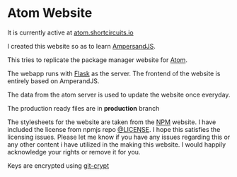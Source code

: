 Atom Website
============

It is currently active at [atom.shortcircuits.io](http://atom.shortcircuits.io)

I created this website so as to learn [AmpersandJS](https://ampersandjs.com/).

This tries to replicate the package manager website for [Atom](https://atom.io/packages).

The webapp runs with [Flask](http://flask.pocoo.org/) as the server. The frontend of the website is entirely based on AmperandJS.

The data from the atom server is used to update the website once everyday.

The production ready files are in **production** branch

The stylesheets for the website are taken from the [NPM](https://www.npmjs.com/) website. I have included the license from npmjs repo [@LICENSE](https://github.com/NikhilKalige/atom-website/blob/master/LICENSE). I hope this satisfies the licensing issues. Please let me know if you have any issues regarding this or any other content i have utilized in the making this website. I would happily acknowledge your rights or remove it for you.

Keys are encrypted using [git-crypt](https://www.agwa.name/projects/git-crypt/)
